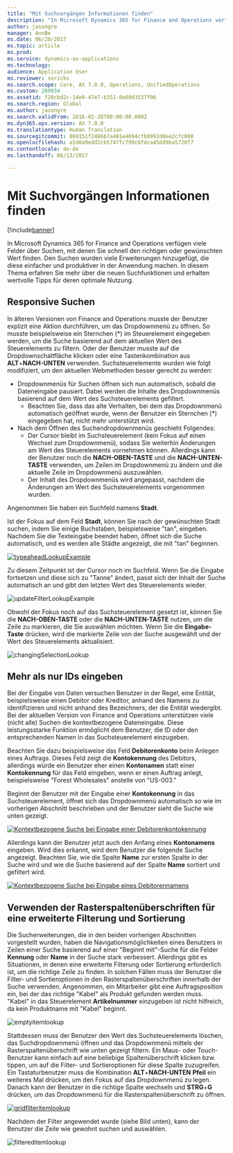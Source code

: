 ```yaml
---
title: "Mit Suchvorgängen Informationen finden"
description: "In Microsoft Dynamics 365 for Finance and Operations verfügen viele Felder über Suchen, mit denen Sie schnell den richtigen oder gewünschten Wert finden. Den Suchen wurden viele Erweiterungen hinzugefügt, die diese einfacher und produktiver in der Anwendung machen. In diesem Thema erfahren Sie mehr über die neuen Suchfunktionen und erhalten wertvolle Tipps für deren optimale Nutzung."
author: jasongre
manager: AnnBe
ms.date: 06/20/2017
ms.topic: article
ms.prod: 
ms.service: dynamics-ax-applications
ms.technology: 
audience: Application User
ms.reviewer: sericks
ms.search.scope: Core, AX 7.0.0, Operations, UnifiedOperations
ms.custom: 269934
ms.assetid: f20cbd2c-14e0-47e7-b351-8e60d3537f96
ms.search.region: Global
ms.author: jasongre
ms.search.validFrom: 2016-02-28T00:00:00.000Z
ms.dyn365.ops.version: AX 7.0.0
ms.translationtype: Human Translation
ms.sourcegitcommit: 869151f2486b7a481e4694cfb6992d0ee2cfc008
ms.openlocfilehash: a5d0a9edd2cb5747fc799c6fdca45dd9ba5720f7
ms.contentlocale: de-de
ms.lasthandoff: 06/13/2017

---
```


# <a name="use-lookups-to-find-information"></a>Mit Suchvorgängen Informationen finden

[!include[banner](../includes/banner.md)]


In Microsoft Dynamics 365 for Finance and Operations verfügen viele Felder über Suchen, mit denen Sie schnell den richtigen oder gewünschten Wert finden. Den Suchen wurden viele Erweiterungen hinzugefügt, die diese einfacher und produktiver in der Anwendung machen. In diesem Thema erfahren Sie mehr über die neuen Suchfunktionen und erhalten wertvolle Tipps für deren optimale Nutzung.  

<a name="responsive-lookups"></a>Responsive Suchen
------------------

In älteren Versionen von Finance and Operations musste der Benutzer explizit eine Aktion durchführen, um das Dropdownmenü zu öffnen. So musste beispielsweise ein Sternchen (\*) im Steuerelement eingegeben werden, um die Suche basierend auf dem aktuellen Wert des Steuerelements zu filtern. Oder der Benutzer musste auf die Dropdownschaltfläche klicken oder eine Tastenkombination aus **ALT**+**NACH-UNTEN** verwenden. Suchsteuerelemente wurden wie folgt modifiziert, um den aktuellen Webmethoden besser gerecht zu werden:

-   Dropdownmenüs für Suchen öffnen sich nun automatisch, sobald die Dateneingabe pausiert. Dabei werden die Inhalte des Dropdownmenüs basierend auf dem Wert des Suchsteuerelements gefiltert.
    -   Beachten Sie, dass das alte Verhalten, bei dem das Dropdownmenü automatisch geöffnet wurde, wenn der Benutzer ein Sternchen (\*) eingegeben hat, nicht mehr unterstützt wird.
-   Nach dem Öffnen des Suchendropdownmenüs geschieht Folgendes:
    -   Der Cursor bleibt im Suchsteuerelement (kein Fokus auf einen Wechsel zum Dropdownmenü), sodass Sie weiterhin Änderungen am Wert des Steuerelements vornehmen können. Allerdings kann der Benutzer noch die **NACH-OBEN-TASTE** und die **NACH-UNTEN-TASTE** verwenden, um Zeilen im Dropdownmenü zu ändern und die aktuelle Zeile im Dropdownmenü auszuwählen.
    -   Der Inhalt des Dropdownmenüs wird angepasst, nachdem die Änderungen am Wert des Suchsteuerelements vorgenommen wurden.

Angenommen Sie haben ein Suchfeld namens **Stadt**. 

Ist der Fokus auf dem Feld **Stadt**, können Sie nach der gewünschten Stadt suchen, indem Sie einige Buchstaben, beispielsweise "tan", eingeben.  Nachdem Sie die Texteingabe beendet haben, öffnet sich die Suche automatisch, und es werden alle Städte angezeigt, die mit "tan" beginnen. 

[![typeaheadLookupExample](./media/typeaheadlookupexample.png)](./media/typeaheadlookupexample.png) 

Zu diesem Zeitpunkt ist der Cursor noch im Suchfeld. Wenn Sie die Eingabe fortsetzen und diese sich zu "Tanne" ändert, passt sich der Inhalt der Suche automatisch an und gibt den letzten Wert des Steuerelements wieder. 

![updateFilterLookupExample](./media/updatefilterlookupexample.png) 

Obwohl der Fokus noch auf das Suchsteuerelement gesetzt ist, können Sie die **NACH-OBEN-TASTE** oder die **NACH-UNTEN-TASTE** nutzen, um die Zeile zu markieren, die Sie auswählen möchten. Wenn Sie die **Eingabe-Taste** drücken, wird die markierte Zeile von der Suche ausgewählt und der Wert des Steuerelements aktualisiert. 

![changingSelectionLookup](./media/changingselectionlookup.png)

## <a name="typing-in-more-than-ids"></a>Mehr als nur IDs eingeben
Bei der Eingabe von Daten versuchen Benutzer in der Regel, eine Entität, beispielsweise einen Debitor oder Kreditor, anhand des Namens zu identifizieren und nicht anhand des Bezeichners, der die Entität wiedergibt. Bei der aktuellen Version von Finance and Operations unterstützen viele (nicht alle) Suchen die kontextbezogene Dateneingabe. Diese leistungsstarke Funktion ermöglicht dem Benutzer, die ID oder den entsprechenden Namen in das Suchsteuerelement einzugeben. 

Beachten Sie dazu beispielsweise das Feld **Debitorenkonto** beim Anlegen eines Auftrags. Dieses Feld zeigt die **Kontokennung** des Debitors, allerdings würde ein Benutzer eher einen **Kontonamen** statt einer **Kontokennung** für das Feld eingeben, wenn er einen Auftrag anlegt, beispielsweise "Forest Wholesales" anstelle von "US-003."

Beginnt der Benutzer mit der Eingabe einer **Kontokennung** in das Suchsteuerelement, öffnet sich das Dropdownmenü automatisch so wie im vorherigen Abschnitt beschrieben und der Benutzer sieht die Suche wie unten gezeigt.

[![Kontextbezogene Suche bei Eingabe einer Debitorenkontokennung](./media/howtocontextuallookups-1.png)](./media/howtocontextuallookups-1.png)

Allerdings kann der Benutzer jetzt auch den Anfang eines **Kontonamens** eingeben. Wird dies erkannt, wird dem Benutzer die folgende Suche angezeigt. Beachten Sie, wie die Spalte **Name** zur ersten Spalte in der Suche wird und wie die Suche basierend auf der Spalte **Name** sortiert und gefiltert wird.

[![Kontextbezogene Suche bei Eingabe eines Debitorennamens](./media/howtocontextuallookups-2.png)](./media/howtocontextuallookups-2.png)

## <a name="using-grid-column-headers-for-more-advanced-filtering-and-sorting"></a>Verwenden der Rasterspaltenüberschriften für eine erweiterte Filterung und Sortierung
Die Sucherweiterungen, die in den beiden vorherigen Abschnitten vorgestellt wurden, haben die Navigationsmöglichkeiten eines Benutzers in Zeilen einer Suche basierend auf einer "Beginnt mit"-Suche für die Felder **Kennung** oder **Name** in der Suche stark verbessert. Allerdings gibt es Situationen, in denen eine erweiterte Filterung oder Sortierung erforderlich ist, um die richtige Zeile zu finden. In solchen Fällen muss der Benutzer die Filter- und Sortieroptionen in den Rasterspaltenüberschriften innerhalb der Suche verwenden. Angenommen, ein Mitarbeiter gibt eine Auftragsposition ein, bei der das richtige "Kabel" als Produkt gefunden werden muss. "Kabel" in das Steuerelement **Artikelnummer** einzugeben ist nicht hilfreich, da kein Produktname mit "Kabel" beginnt. 

![emptyitemlookup](./media/emptyitemlookup.png) 

Stattdessen muss der Benutzer den Wert des Suchsteuerelements löschen, das Suchdropdownmenü öffnen und das Dropdownmenü mittels der Rasterspaltenüberschrift wie unten gezeigt filtern. Ein Maus- oder Touch-Benutzer kann einfach auf eine beliebige Spaltenüberschrift klicken bzw. tippen, um auf die Filter- und Sortieroptionen für diese Spalte zuzugreifen. Ein Tastaturbenutzer muss die Kombination **ALT**+**NACH-UNTEN** **Pfeil** ein weiteres Mal drücken, um den Fokus auf das Dropdownmenü zu legen. Danach kann der Benutzer in die richtige Spalte wechseln und **STRG**+**G** drücken, um das Dropdownmenü für die Rasterspaltenüberschrift zu öffnen. 

[![gridfilteritemlookup](./media/gridfilteritemlookup.png)](./media/gridfilteritemlookup.png) 

Nachdem der Filter angewendet wurde (siehe Bild unten), kann der Benutzer die Zeile wie gewohnt suchen und auswählen. 

![filtereditemlookup](./media/filtereditemlookup.png)




